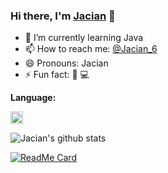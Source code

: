 ### Hi there, I'm [Jacian](https://blog.jacian.com) 👋

- 🌱 I’m currently learning Java
- 📫 How to reach me: [@Jacian_6](https://t.me/jacian_6)
- 😄 Pronouns: Jacian
- ⚡ Fun fact: 🎵 💻

**Language:**  

<code><img height="20" src="https://img.jacian.com/FpO_mt3xbgxjH6NZQF3ml62pqONu"></code>



![Jacian's github stats](https://github-readme-stats.vercel.app/api?username=jacianliu&show_icons=true&)

[![ReadMe Card](https://github-readme-stats.vercel.app/api/pin/?username=jacianliu&repo=blog-source)](https://github.com/jacianliu/blog-source)

### 

<!--[![Top Langs](https://github-readme-stats.vercel.app/api/top-langs/?username=jacianliu&hide=html,javascript)](https://github.com/anuraghazra/github-readme-stats)-->

